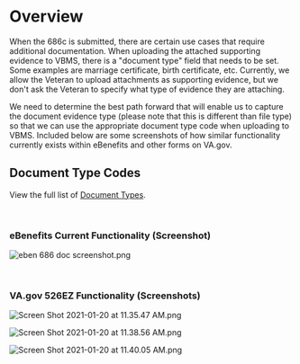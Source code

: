 # Overview
When the 686c is submitted, there are certain use cases that require additional documentation.  When uploading the attached supporting evidence to VBMS, there is a "document type" field that needs to be set. Some examples are marriage certificate, birth certificate, etc.  Currently, we allow the Veteran to upload attachments as supporting evidence, but we don't ask the Veteran to specify what type of evidence they are attaching.  

We need to determine the best path forward that will enable us to capture the document evidence type (please note that this is different than file type) so that we can use the appropriate document type code when uploading to VBMS.  Included below are some screenshots of how similar functionality currently exists within eBenefits and other forms on VA.gov.

## Document Type Codes
View the full list of [Document Types](https://github.com/department-of-veterans-affairs/caseflow-commons/blob/master/app/models/caseflow/document_types.rb).

<br/>

### eBenefits Current Functionality (Screenshot)

![eben 686 doc screenshot.png](https://images.zenhubusercontent.com/5d4b154f046a317fe3b7760e/65bc1a2a-5639-41cc-ad0d-0a08db59df87)

<br/>

### VA.gov 526EZ Functionality (Screenshots)

![Screen Shot 2021-01-20 at 11.35.47 AM.png](https://images.zenhubusercontent.com/5d4b154f046a317fe3b7760e/0a6f80d7-0040-4fea-93af-4916ffb8a28b)

![Screen Shot 2021-01-20 at 11.38.56 AM.png](https://images.zenhubusercontent.com/5d4b154f046a317fe3b7760e/fbba435f-51a0-436e-95b9-935ca0d0be93)

![Screen Shot 2021-01-20 at 11.40.05 AM.png](https://images.zenhubusercontent.com/5d4b154f046a317fe3b7760e/5d337150-2d0b-4f56-9bbe-f6fa059e77e7)
